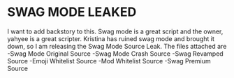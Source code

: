 # SWAG MODE LEAKED
I want to add backstory to this. Swag mode is a great script and the owner, yahyee is a great scripter.
Kristina has ruined swag mode and brought it down, so I am releasing the Swag Mode Source Leak.
The files attached are
-Swag Mode Original Source
-Swag Mode Crash Source
-Swag Revamped Source
-Emoji Whitelist Source
-Mod Whitelist Source
-Swag Premium Source
